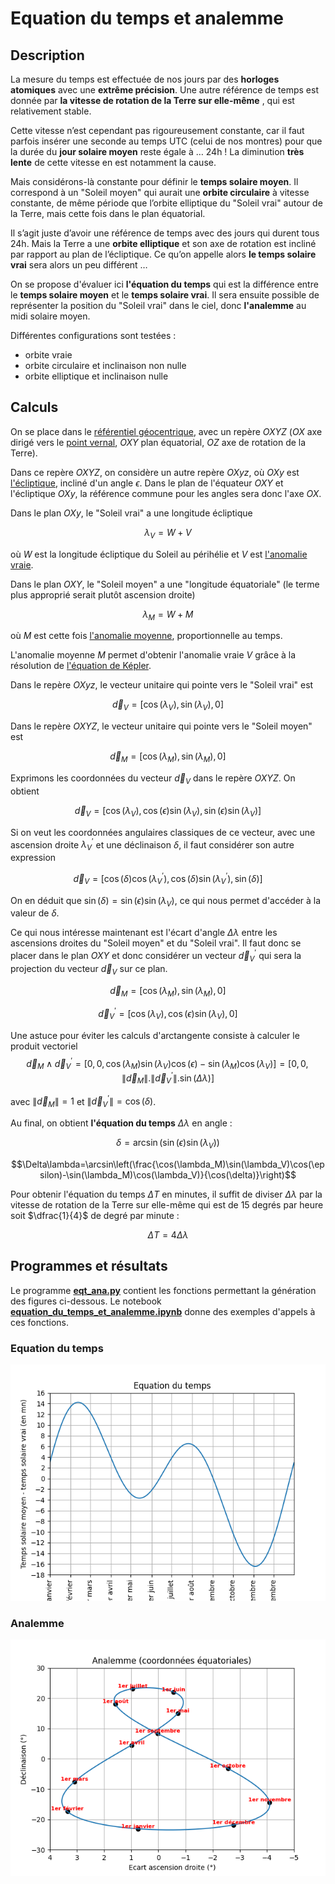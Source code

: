 # Equation du temps et analemme

## Description

La mesure du temps est effectuée de nos jours par des **horloges atomiques** avec une **extrême précision**. Une autre référence de temps est donnée par **la vitesse de rotation de la Terre sur elle-même** , qui est relativement stable.

Cette vitesse n’est cependant pas rigoureusement constante, car il faut parfois insérer une seconde au temps UTC (celui de nos montres) pour que la durée du **jour solaire moyen** reste égale à … 24h ! La diminution **très lente** de cette vitesse en est notamment la cause.

Mais considérons-là constante pour définir le **temps solaire moyen**. Il correspond à un "Soleil moyen" qui aurait une **orbite circulaire** à vitesse constante, de même période que l’orbite elliptique du "Soleil vrai" autour de la Terre, mais cette fois dans le plan équatorial.

Il s’agit juste d’avoir une référence de temps avec des jours qui durent tous 24h. Mais la Terre a une **orbite elliptique** et son axe de rotation est incliné par rapport au plan de l’écliptique. Ce qu’on appelle alors **le temps solaire vrai** sera alors un peu différent …

On se propose d'évaluer ici **l'équation du temps** qui est la différence entre le **temps solaire moyen** et le **temps solaire vrai**. Il sera ensuite possible de représenter la position du "Soleil vrai" dans le ciel, donc **l'analemme** au midi solaire moyen.

Différentes configurations sont testées :
* orbite vraie
* orbite circulaire et inclinaison non nulle
* orbite elliptique et inclinaison nulle

## Calculs

On se place dans le [référentiel géocentrique](https://media4.obspm.fr/public/ressources_lu/pages_reperes/referentiel-apprendre.html), avec un repère $OXYZ$ ($OX$ axe dirigé vers le [point vernal](https://acces.ens-lyon.fr/acces/thematiques/paleo/variations/tp-milankovitch/point_vernal), $OXY$ plan équatorial, $OZ$ axe de rotation de la Terre).

Dans ce repère $OXYZ$, on considère un autre repère $OXyz$, où $OXy$ est [l'écliptique](https://fr.wikipedia.org/wiki/%C3%89cliptique), incliné d'un angle $\epsilon$. Dans le plan de l'équateur $OXY$ et l'écliptique $OXy$, la référence commune pour les angles sera donc l'axe $OX$.

Dans le plan $OXy$, le "Soleil vrai" a une longitude écliptique

$$\lambda_V=W+V$$

où $W$ est la longitude écliptique du Soleil au périhélie et $V$ est [l'anomalie vraie](https://fr.wikipedia.org/wiki/Anomalie_vraie).

Dans le plan $OXY$, le "Soleil moyen" a une "longitude équatoriale" (le terme plus approprié serait plutôt ascension droite)

$$\lambda_M=W+M$$

où $M$ est cette fois [l'anomalie moyenne](https://fr.wikipedia.org/wiki/Anomalie_moyenne), proportionnelle au temps.

L'anomalie moyenne $M$ permet d'obtenir l'anomalie vraie $V$ grâce à la résolution de [l'équation de Képler](https://www.youtube.com/watch?v=QbxsBTaJXW0).

Dans le repère $OXyz$, le vecteur unitaire qui pointe vers le "Soleil vrai" est

$$\vec d_V=[\cos(\lambda_V),\sin(\lambda_V),0]$$

Dans le repère $OXYZ$, le vecteur unitaire qui pointe vers le "Soleil moyen" est

$$\vec d_M=[\cos(\lambda_M),\sin(\lambda_M),0]$$

Exprimons les coordonnées du vecteur $\vec d_V$ dans le repère $OXYZ$. On obtient

$$\vec d_V=[\cos(\lambda_V),\cos(\epsilon)\sin(\lambda_V),\sin(\epsilon)\sin(\lambda_V)]$$

Si on veut les coordonnées angulaires classiques de ce vecteur, avec une ascension droite $\lambda_V^\prime$ et une déclinaison $\delta$, il faut considérer son autre expression

$$\vec d_V=[\cos(\delta)\cos(\lambda_V^\prime),\cos(\delta)\sin(\lambda_V^\prime),\sin(\delta)]$$

On en déduit que $\sin(\delta)=\sin(\epsilon)\sin(\lambda_V)$, ce qui nous permet d'accéder à la valeur de $\delta$.

Ce qui nous intéresse maintenant est l'écart d'angle $\Delta\lambda$ entre les ascensions droites du "Soleil moyen" et du "Soleil vrai". Il faut donc se placer dans le plan $OXY$ et donc considérer un vecteur $\vec d_V^\prime$ qui sera la projection du vecteur $\vec d_V$ sur ce plan.

$$\vec d_M=[\cos(\lambda_M),\sin(\lambda_M),0]$$

$$\vec d_V^\prime=[\cos(\lambda_V),\cos(\epsilon)\sin(\lambda_V),0]$$

Une astuce pour éviter les calculs d'arctangente consiste à calculer le produit vectoriel
$$\vec d_M \wedge \vec d_V^\prime=[0,0,\cos(\lambda_M)\sin(\lambda_V)\cos(\epsilon)-\sin(\lambda_M)\cos(\lambda_V)]=[0,0,\lVert \vec d_M \lVert.\lVert \vec d_V^\prime \lVert.\sin(\Delta\lambda)]$$

avec $\lVert \vec d_M \lVert=1$ et $\lVert \vec d_V^\prime \lVert=\cos(\delta)$.

Au final, on obtient **l'équation du temps** $\Delta\lambda$ en angle :

$$\delta=\arcsin\left(\sin(\epsilon)\sin(\lambda_V)\right)$$

$$\Delta\lambda=\arcsin\left(\frac{\cos(\lambda_M)\sin(\lambda_V)\cos(\epsilon)-\sin(\lambda_M)\cos(\lambda_V)}{\cos(\delta)}\right)$$

Pour obtenir l'équation du temps $\Delta T$ en minutes, il suffit de diviser $\Delta\lambda$ par la vitesse de rotation de la Terre sur elle-même qui est de 15 degrés par heure soit $\dfrac{1}{4}$ de degré par minute :

$$\Delta T=4\Delta\lambda$$

## Programmes et résultats

Le programme [**eqt_ana.py**](Code/eqt_ana.py) contient les fonctions permettant la génération des figures ci-dessous.
Le notebook [**equation_du_temps_et_analemme.ipynb**](Notebook/equation_du_temps_et_analemme.ipynb) donne des exemples d'appels à ces fonctions.

### Equation du temps

![](Data/Figure_1.png)

### Analemme

![](Data/Figure_2.png)




